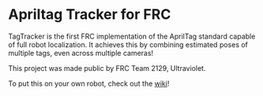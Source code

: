 # Apriltag Tracker for FRC

TagTracker is the first FRC implementation of the AprilTag standard capable of full robot localization. It achieves this by combining estimated poses of multiple tags, even across multiple cameras!

This project was made public by FRC Team 2129, Ultraviolet.

To put this on your own robot, check out the [wiki](https://github.com/SouthwestRoboticsProgramming/TagTracker/wiki)!

